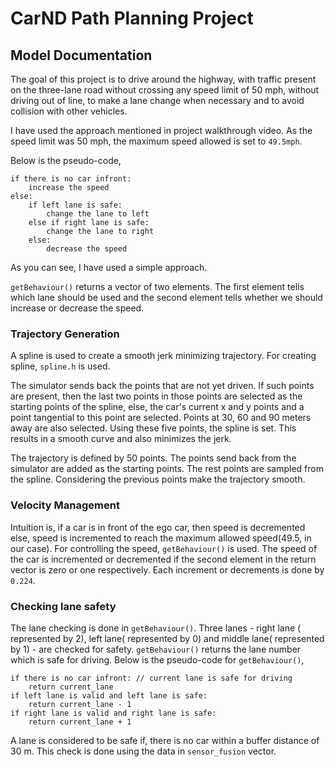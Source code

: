 # CarND Path Planning Project

## Model Documentation

The goal of this project is to drive around the highway, with traffic present on the three-lane road without crossing any speed limit of 50 mph, without driving out of line, to make a lane change when necessary and to avoid collision with other vehicles.

I have used the approach mentioned in project walkthrough video. As the speed limit was 50 mph, the maximum speed allowed is set to `49.5mph`.

 Below is the pseudo-code,

```
if there is no car infront:
    increase the speed
else:
    if left lane is safe:
        change the lane to left
    else if right lane is safe:
        change the lane to right
    else:
        decrease the speed
```

As you can see, I have used a simple approach.

`getBehaviour()` returns a vector of two elements. The first element tells which lane should be used and the second element tells whether we should increase or decrease the speed.

### Trajectory Generation

A spline is used to create a smooth jerk minimizing trajectory. For creating spline, `spline.h` is used. 

The simulator sends back the points that are not yet driven. If such points are present, then the last two points in those points are selected as the starting points of the spline, else, the car's current x and y points and a point tangential to this point are selected. Points at 30, 60 and 90 meters away are also selected. Using these five points, the spline is set. This results in a smooth curve and also minimizes the jerk.

The trajectory is defined by 50 points. The points send back from the simulator are added as the starting points. The rest points are sampled from the spline. Considering the previous points make the trajectory smooth.

### Velocity Management

Intuition is, if a car is in front of the ego car, then speed is decremented else, speed is incremented to reach the maximum allowed speed(49.5, in our case). For controlling the speed, `getBehaviour()`  is used. The speed of the car is incremented or decremented if the second element in the return vector is zero or one respectively. Each increment or decrements is done by `0.224`. 

### Checking lane safety

The lane checking is done in `getBehaviour()`. Three lanes - right lane ( represented by 2), left lane( represented by 0) and middle lane( represented by 1) - are checked for safety. `getBehaviour()` returns the lane number which is safe for driving. Below is the pseudo-code for `getBehaviour()`,

```
if there is no car infront: // current lane is safe for driving
    return current_lane
if left lane is valid and left lane is safe:
    return current_lane - 1
if right lane is valid and right lane is safe:
    return current_lane + 1
```

A lane is considered to be safe if, there is no car within a buffer distance of 30 m. This check is done using the data in `sensor_fusion` vector.